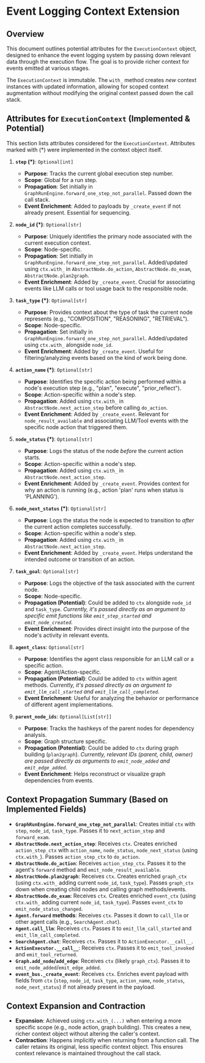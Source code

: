 # Event Logging Context Extension

## Overview

This document outlines potential attributes for the `ExecutionContext` object, designed to enhance the event logging system by passing down relevant data through the execution flow. The goal is to provide richer context for events emitted at various stages.

The `ExecutionContext` is immutable. The `with_` method creates _new_ context instances with updated information, allowing for scoped context augmentation without modifying the original context passed down the call stack.

## Attributes for `ExecutionContext` (Implemented & Potential)

This section lists attributes considered for the `ExecutionContext`. Attributes marked with (\*) were implemented in the context object itself.

1.  **`step` (\*)**: `Optional[int]`

    - **Purpose**: Tracks the current global execution step number.
    - **Scope**: Global for a run step.
    - **Propagation**: Set initially in `GraphRunEngine.forward_one_step_not_parallel`. Passed down the call stack.
    - **Event Enrichment**: Added to payloads by `_create_event` if not already present. Essential for sequencing.

2.  **`node_id` (\*)**: `Optional[str]`

    - **Purpose**: Uniquely identifies the primary node associated with the current execution context.
    - **Scope**: Node-specific.
    - **Propagation**: Set initially in `GraphRunEngine.forward_one_step_not_parallel`. Added/updated using `ctx.with_` in `AbstractNode.do_action`, `AbstractNode.do_exam`, `AbstractNode.plan2graph`.
    - **Event Enrichment**: Added by `_create_event`. Crucial for associating events like LLM calls or tool usage back to the responsible node.

3.  **`task_type` (\*)**: `Optional[str]`

    - **Purpose**: Provides context about the type of task the current node represents (e.g., "COMPOSITION", "REASONING", "RETRIEVAL").
    - **Scope**: Node-specific.
    - **Propagation**: Set initially in `GraphRunEngine.forward_one_step_not_parallel`. Added/updated using `ctx.with_` alongside `node_id`.
    - **Event Enrichment**: Added by `_create_event`. Useful for filtering/analyzing events based on the kind of work being done.

4.  **`action_name` (\*)**: `Optional[str]`

    - **Purpose**: Identifies the specific action being performed within a node's execution step (e.g., "plan", "execute", "prior_reflect").
    - **Scope**: Action-specific within a node's step.
    - **Propagation**: Added using `ctx.with_` in `AbstractNode.next_action_step` before calling `do_action`.
    - **Event Enrichment**: Added by `_create_event`. Relevant for `node_result_available` and associating LLM/Tool events with the specific node action that triggered them.

5.  **`node_status` (\*)**: `Optional[str]`

    - **Purpose**: Logs the status of the node _before_ the current action starts.
    - **Scope**: Action-specific within a node's step.
    - **Propagation**: Added using `ctx.with_` in `AbstractNode.next_action_step`.
    - **Event Enrichment**: Added by `_create_event`. Provides context for why an action is running (e.g., action 'plan' runs when status is 'PLANNING').

6.  **`node_next_status` (\*)**: `Optional[str]`

    - **Purpose**: Logs the status the node is expected to transition to _after_ the current action completes successfully.
    - **Scope**: Action-specific within a node's step.
    - **Propagation**: Added using `ctx.with_` in `AbstractNode.next_action_step`.
    - **Event Enrichment**: Added by `_create_event`. Helps understand the intended outcome or transition of an action.

7.  **`task_goal`**: `Optional[str]`

    - **Purpose**: Logs the objective of the task associated with the current node.
    - **Scope**: Node-specific.
    - **Propagation (Potential)**: Could be added to `ctx` alongside `node_id` and `task_type`. _Currently, it's passed directly as an argument to specific emit functions like `emit_step_started` and `emit_node_created`._
    - **Event Enrichment**: Provides direct insight into the purpose of the node's activity in relevant events.

8.  **`agent_class`**: `Optional[str]`

    - **Purpose**: Identifies the agent class responsible for an LLM call or a specific action.
    - **Scope**: Agent/Action-specific.
    - **Propagation (Potential)**: Could be added to `ctx` within agent methods. _Currently, it's passed directly as an argument to `emit_llm_call_started` and `emit_llm_call_completed`._
    - **Event Enrichment**: Useful for analyzing the behavior or performance of different agent implementations.

9.  **`parent_node_ids`**: `Optional[List[str]]`
    - **Purpose**: Tracks the hashkeys of the parent nodes for dependency analysis.
    - **Scope**: Graph structure specific.
    - **Propagation (Potential)**: Could be added to `ctx` during graph building (`plan2graph`). _Currently, relevant IDs (parent, child, owner) are passed directly as arguments to `emit_node_added` and `emit_edge_added`._
    - **Event Enrichment**: Helps reconstruct or visualize graph dependencies from events.

## Context Propagation Summary (Based on Implemented Fields)

- **`GraphRunEngine.forward_one_step_not_parallel`**: Creates initial `ctx` with `step`, `node_id`, `task_type`. Passes it to `next_action_step` and `forward_exam`.
- **`AbstractNode.next_action_step`**: Receives `ctx`. Creates enriched `action_step_ctx` with `action_name`, `node_status`, `node_next_status` (using `ctx.with_`). Passes `action_step_ctx` to `do_action`.
- **`AbstractNode.do_action`**: Receives `action_step_ctx`. Passes it to the agent's `forward` method and `emit_node_result_available`.
- **`AbstractNode.plan2graph`**: Receives `ctx`. Creates enriched `graph_ctx` (using `ctx.with_` adding current `node_id`, `task_type`). Passes `graph_ctx` down when creating child nodes and calling graph methods/events.
- **`AbstractNode.do_exam`**: Receives `ctx`. Creates enriched `event_ctx` (using `ctx.with_` adding current `node_id`, `task_type`). Passes `event_ctx` to `emit_node_status_changed`.
- **`Agent.forward` methods**: Receives `ctx`. Passes it down to `call_llm` or other agent calls (e.g., `SearchAgent.chat`).
- **`Agent.call_llm`**: Receives `ctx`. Passes it to `emit_llm_call_started` and `emit_llm_call_completed`.
- **`SearchAgent.chat`**: Receives `ctx`. Passes it to `ActionExecutor.__call__`.
- **`ActionExecutor.__call__`**: Receives `ctx`. Passes it to `emit_tool_invoked` and `emit_tool_returned`.
- **`Graph.add_node`/`add_edge`**: Receives `ctx` (likely `graph_ctx`). Passes it to `emit_node_added`/`emit_edge_added`.
- **`event_bus._create_event`**: Receives `ctx`. Enriches event payload with fields from `ctx` (`step`, `node_id`, `task_type`, `action_name`, `node_status`, `node_next_status`) if not already present in the payload.

## Context Expansion and Contraction

- **Expansion**: Achieved using `ctx.with_(...)` when entering a more specific scope (e.g., node action, graph building). This creates a new, richer context object without altering the caller's context.
- **Contraction**: Happens implicitly when returning from a function call. The caller retains its original, less specific context object. This ensures context relevance is maintained throughout the call stack.
